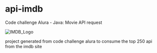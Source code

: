 # api-imdb
Code challenge Alura - Java: Movie API request

![IMDB_Logo](https://user-images.githubusercontent.com/110425666/208755959-c3c38da0-7746-41b0-9308-e5db24e80f4f.png)


project generated from code challenge alura to consume the top 250 api from the imdb site
